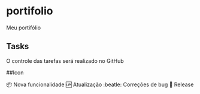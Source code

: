 # portifolio

Meu portifólio 

## Tasks 

O controle das tarefas será realizado no GitHub 

##Icon

:package: Nova funcionalidade
:up: Atualização
:beatle: Correções de bug
:checkered_flag: Release